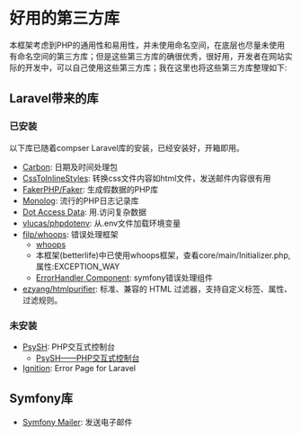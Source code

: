 # 好用的第三方库

本框架考虑到PHP的通用性和易用性，并未使用命名空间，在底层也尽量未使用有命名空间的第三方库；但是这些第三方库的确很优秀，很好用，开发者在网站实际的开发中，可以自己使用这些第三方库；我在这里也将这些第三方库整理如下:

## Laravel带来的库

### 已安装

以下库已随着compser Laravel库的安装，已经安装好，开箱即用。

- [Carbon](https://carbon.nesbot.com/docs/): 日期及时间处理包
- [CssToInlineStyles](https://github.com/tijsverkoyen/CssToInlineStyles): 转换css文件内容如html文件，发送邮件内容很有用
- [FakerPHP/Faker](https://fakerphp.github.io/): 生成假数据的PHP库
- [Monolog](https://seldaek.github.io/monolog/): 流行的PHP日志记录库
- [Dot Access Data](https://github.com/dflydev/dflydev-dot-access-data): 用.访问复杂数据
- [vlucas/phpdotenv](https://github.com/vlucas/phpdotenv): 从.env文件加载环境变量
- [filp/whoops](https://github.com/filp/whoops): 错误处理框架
  - [whoops](http://filp.github.io/whoops/)
  - 本框架(betterlife)中已使用whoops框架，查看core/main/Initializer.php, 属性:EXCEPTION_WAY
  - [ErrorHandler Component](https://github.com/symfony/symfony/tree/6.1/src/Symfony/Component/ErrorHandler): symfony错误处理组件
- [ezyang/htmlpurifier](https://github.com/ezyang/htmlpurifier): 标准、兼容的 HTML 过滤器，支持自定义标签、属性、过滤规则。

### 未安装 

- [PsySH](https://psysh.org/): PHP交互式控制台
  - [PsySH——PHP交互式控制台](http://vergil.cn/archives/psysh)
- [Ignition](https://flareapp.io/ignition): Error Page for Laravel

## Symfony库

- [Symfony Mailer](https://symfony.com/doc/current/mailer.html): 发送电子邮件
